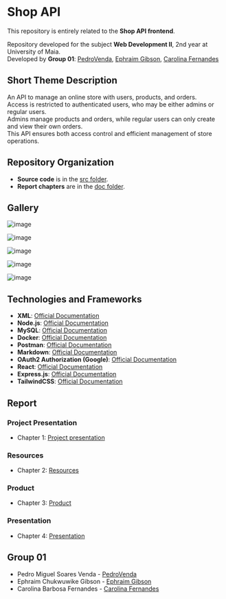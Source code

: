 # Shop API

This repository is entirely related to the **Shop API frontend**.

Repository developed for the subject **Web Development II**, 2nd year at University of Maia.  
Developed by **Group 01**: [PedroVenda](https://github.com/PedroVenda27), [Ephraim Gibson](https://github.com/EphraimGibson.), [Carolina Fernandes](https://github.com/Carolinafbar)

## Short Theme Description

An API to manage an online store with users, products, and orders.  
Access is restricted to authenticated users, who may be either admins or regular users.  
Admins manage products and orders, while regular users can only create and view their own orders.  
This API ensures both access control and efficient management of store operations.

## Repository Organization

- **Source code** is in the [src folder](src/).
- **Report chapters** are in the [doc folder](doc/).

## Gallery
![image](https://github.com/user-attachments/assets/93c1725e-8d88-4682-bf55-0ec72fa4caa2)

![image](https://github.com/user-attachments/assets/1ff8af96-c127-4815-ad49-b425337f4fcf)

![image](https://github.com/user-attachments/assets/170ce6c4-4840-4f3d-a44e-f030549248f3)

![image](https://github.com/user-attachments/assets/b33be298-d6ee-41eb-9ff7-53629d505652)

![image](https://github.com/user-attachments/assets/1efcbc0b-d058-4552-9cae-028451bdfb39)


## Technologies and Frameworks

- **XML**: [Official Documentation](https://www.w3.org/XML/)
- **Node.js**: [Official Documentation](https://nodejs.org/en/)
- **MySQL**: [Official Documentation](https://www.mysql.com/)
- **Docker**: [Official Documentation](https://www.docker.com/)
- **Postman**: [Official Documentation](https://www.postman.com/)
- **Markdown**: [Official Documentation](https://www.w3schools.io/file/markdown-introduction/)
- **OAuth2 Authorization (Google)**: [Official Documentation](https://developers.google.com/identity/protocols/oauth2?hl=pt-br)
- **React**: [Official Documentation](https://react.dev/)
- **Express.js**: [Official Documentation](https://expressjs.com/)
- **TailwindCSS**: [Official Documentation](https://v2.tailwindcss.com/docs)

## Report

### Project Presentation
- Chapter 1: [Project presentation](doc/c1.md)

### Resources
- Chapter 2: [Resources](doc/c2.md)

### Product
- Chapter 3: [Product](doc/c3.md)

### Presentation
- Chapter 4: [Presentation](doc/c4.md)

## Group 01

- Pedro Miguel Soares Venda - [PedroVenda](https://github.com/PedroVenda27)
- Ephraim Chukwuwike Gibson - [Ephraim Gibson](https://github.com/EphraimGibson.)
- Carolina Barbosa Fernandes - [Carolina Fernandes](https://github.com/Carolinafbar)
